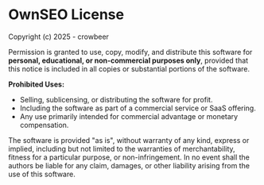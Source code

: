 # OwnSEO License

Copyright (c) 2025 - crowbeer

Permission is granted to use, copy, modify, and distribute this software for **personal, educational, or non-commercial purposes only**, provided that this notice is included in all copies or substantial portions of the software.

**Prohibited Uses:**
- Selling, sublicensing, or distributing the software for profit.
- Including the software as part of a commercial service or SaaS offering.
- Any use primarily intended for commercial advantage or monetary compensation.

The software is provided "as is", without warranty of any kind, express or implied, including but not limited to the warranties of merchantability, fitness for a particular purpose, or non-infringement. In no event shall the authors be liable for any claim, damages, or other liability arising from the use of this software.
